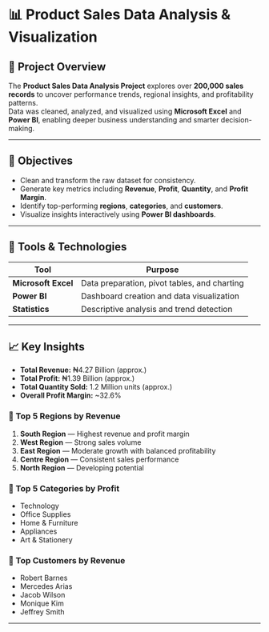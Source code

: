 # 📊 Product Sales Data Analysis & Visualization 

## 🧩 Project Overview
The **Product Sales Data Analysis Project** explores over **200,000 sales records** to uncover performance trends, regional insights, and profitability patterns.  
Data was cleaned, analyzed, and visualized using **Microsoft Excel** and **Power BI**, enabling deeper business understanding and smarter decision-making.

---

## 🎯 Objectives
- Clean and transform the raw dataset for consistency.  
- Generate key metrics including **Revenue**, **Profit**, **Quantity**, and **Profit Margin**.  
- Identify top-performing **regions**, **categories**, and **customers**.  
- Visualize insights interactively using **Power BI dashboards**.

---

## 🧠 Tools & Technologies
| Tool | Purpose |
|------|----------|
| **Microsoft Excel** | Data preparation, pivot tables, and charting |
| **Power BI** | Dashboard creation and data visualization |
| **Statistics** | Descriptive analysis and trend detection |

---

## 📈 Key Insights
- **Total Revenue:** ₦4.27 Billion (approx.)  
- **Total Profit:** ₦1.39 Billion (approx.)  
- **Total Quantity Sold:** 1.2 Million units (approx.)  
- **Overall Profit Margin:** ~32.6%  

### 🔹 Top 5 Regions by Revenue
1. **South Region** — Highest revenue and profit margin  
2. **West Region** — Strong sales volume  
3. **East Region** — Moderate growth with balanced profitability  
4. **Centre Region** — Consistent sales performance  
5. **North Region** — Developing potential

### 🔹 Top 5 Categories by Profit
- Technology  
- Office Supplies  
- Home & Furniture  
- Appliances  
- Art & Stationery  

### 🔹 Top Customers by Revenue
- Robert Barnes  
- Mercedes Arias  
- Jacob Wilson  
- Monique Kim  
- Jeffrey Smith  

---



